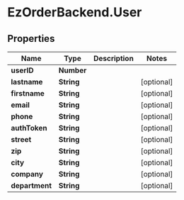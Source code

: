 # EzOrderBackend.User

## Properties
Name | Type | Description | Notes
------------ | ------------- | ------------- | -------------
**userID** | **Number** |  | 
**lastname** | **String** |  | [optional] 
**firstname** | **String** |  | [optional] 
**email** | **String** |  | [optional] 
**phone** | **String** |  | [optional] 
**authToken** | **String** |  | [optional] 
**street** | **String** |  | [optional] 
**zip** | **String** |  | [optional] 
**city** | **String** |  | [optional] 
**company** | **String** |  | [optional] 
**department** | **String** |  | [optional] 


